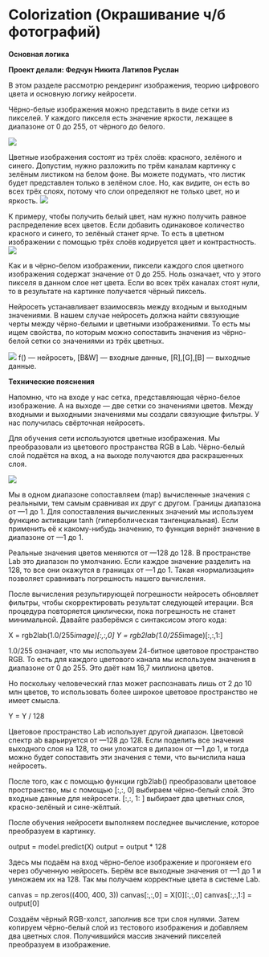 # Colorization (Окрашивание ч/б фотографий)

**Основная логика**

**Проект делали:
Федчун Никита
Латипов Руслан**

В этом разделе рассмотрю рендеринг изображения, теорию цифрового цвета и основную логику нейросети.

Чёрно-белые изображения можно представить в виде сетки из пикселей. У каждого пикселя есть значение яркости, лежащее в диапазоне от 0 до 255, от чёрного до белого. 

![](https://habrastorage.org/webt/9g/ss/xl/9gssxlwzxzloxwvc6bsyql1sjwg.png)
  
Цветные изображения состоят из трёх слоёв: красного, зелёного и синего. Допустим, нужно разложить по трём каналам картинку с зелёным листиком на белом фоне. Вы можете подумать, что листик будет представлен только в зелёном слое. Но, как видите, он есть во всех трёх слоях, потому что слои определяют не только цвет, но и яркость.
 ![](https://habrastorage.org/webt/qa/uo/ai/qauoaimgzzpkuocemsvhu7uosys.png)
 
К примеру, чтобы получить белый цвет, нам нужно получить равное распределение всех цветов. Если добавить одинаковое количество красного и синего, то зелёный станет ярче. То есть в цветном изображении с помощью трёх слоёв кодируется цвет и контрастность.  
![](https://habrastorage.org/webt/7m/v4/o0/7mv4o0fsqc0ekox1havhpcckev8.png)

Как и в чёрно-белом изображении, пиксели каждого слоя цветного изображения содержат значение от 0 до 255. Ноль означает, что у этого пикселя в данном слое нет цвета. Если во всех трёх каналах стоят нули, то в результате на картинке получается чёрный пиксель.

Нейросеть устанавливает взаимосвязь между входным и выходным значениями. В нашем случае нейросеть должна найти связующие черты между чёрно-белыми и цветными изображениями. То есть мы ищем свойства, по которым можно сопоставить значения из чёрно-белой сетки со значениями из трёх цветных.
 
![](https://habrastorage.org/webt/1k/zl/hu/1kzlhuovpv7ovlq9n7lsxjozxbk.png) 
f() — нейросеть, [B&W] — входные данные, [R],[G],[B] — выходные данные.

**Технические пояснения**

Напомню, что на входе у нас сетка, представляющая чёрно-белое изображение. А на выходе — две сетки со значениями цветов. Между входными и выходными значениями мы создали связующие фильтры. У нас получилась свёрточная нейросеть.

Для обучения сети используются цветные изображения. Мы преобразовали из цветового пространства RGB в Lab. Чёрно-белый слой подаётся на вход, а на выходе получаются два раскрашенных слоя.
 
![](https://habrastorage.org/webt/tj/lw/0z/tjlw0zbxhqky-geusbsdpfkzf4y.png)

Мы в одном диапазоне сопоставляем (map) вычисленные значения с реальными, тем самым сравнивая их друг с другом. Границы диапазона от —1 до 1. Для сопоставления вычисленных значений мы используем функцию активации tanh (гиперболическая тангенциальная). Если применить её к какому-нибудь значению, то функция вернёт значение в диапазоне от —1 до 1.

Реальные значения цветов меняются от —128 до 128. В пространстве Lab это диапазон по умолчанию. Если каждое значение разделить на 128, то все они окажутся в границах от —1 до 1. Такая «нормализация» позволяет сравнивать погрешность нашего вычисления.

После вычисления результирующей погрешности нейросеть обновляет фильтры, чтобы скорректировать результат следующей итерации. Вся процедура повторяется циклически, пока погрешность не станет минимальной.
Давайте разберёмся с синтаксисом этого кода:

X = rgb2lab(1.0/255*image)[:,:,0]
Y = rgb2lab(1.0/255*image)[:,:,1:]

1.0/255 означает, что мы используем 24-битное цветовое пространство RGB. То есть для каждого цветового канала мы используем значения в диапазоне от 0 до 255. Это даёт нам 16,7 миллиона цветов.

Но поскольку человеческий глаз может распознавать лишь от 2 до 10 млн цветов, то использовать более широкое цветовое пространство не имеет смысла.

Y = Y / 128

Цветовое пространство Lab использует другой диапазон. Цветовой спектр ab варьируется от —128 до 128. Если поделить все значения выходного слоя на 128, то они уложатся в дипазон от —1 до 1, и тогда можно будет сопоставить эти значения с теми, что вычислила наша нейросеть.

После того, как с помощью функции rgb2lab() преобразовали цветовое пространство, мы с помощью [:,:, 0] выбираем чёрно-белый слой. Это входные данные для нейросети. [:,:, 1: ] выбирает два цветных слоя, красно-зелёный и сине-жёлтый.

После обучения нейросети выполняем последнее вычисление, которое преобразуем в картинку.

output = model.predict(X)
output = output * 128

Здесь мы подаём на вход чёрно-белое изображение и прогоняем его через обученную нейросеть. Берём все выходные значения от —1 до 1 и умножаем их на 128. Так мы получаем корректные цвета в системе Lab.

canvas = np.zeros((400, 400, 3))
canvas[:,:,0] = X[0][:,:,0]
canvas[:,:,1:] = output[0]

Создаём чёрный RGB-холст, заполнив все три слоя нулями. Затем копируем чёрно-белый слой из тестового изображения и добавляем два цветных слоя. Получившийся массив значений пикселей преобразуем в изображение.
